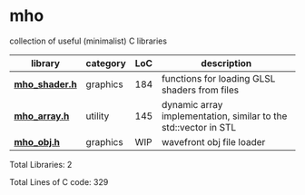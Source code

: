 # mho
collection of useful (minimalist) C libraries

<a name="mho_libs"></a>

library    | category | LoC | description
--------------------- | -------- | --- | --------------------------------
**[mho_shader.h](mho_shader.h)**| graphics | 184 | functions for loading GLSL shaders from files
**[mho_array.h](mho_array.h)**| utility | 145 | dynamic array implementation, similar to the std::vector in STL
**[mho_obj.h](mho_obj.h)**| graphics | WIP | wavefront obj file loader

Total Libraries: 2

Total Lines of C code: 329
